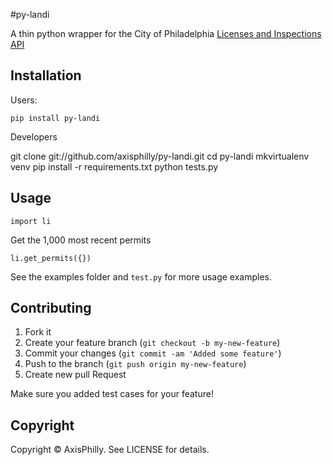 #py-landi

A thin python wrapper for the City of Philadelphia [Licenses and Inspections API](http://phlapi.com/licenseapi.html)

## Installation

Users:

`pip install py-landi`

Developers

  git clone git://github.com/axisphilly/py-landi.git
  cd py-landi
  mkvirtualenv venv
  pip install -r requirements.txt
  python tests.py

## Usage

`import li`

Get the 1,000 most recent permits

    li.get_permits({})

See the examples folder and `test.py` for more usage examples.

## Contributing

1. Fork it
2. Create your feature branch (`git checkout -b my-new-feature`)
3. Commit your changes (`git commit -am 'Added some feature'`)
4. Push to the branch (`git push origin my-new-feature`)
5. Create new pull Request

Make sure you added test cases for your feature!

## Copyright

Copyright © AxisPhilly. See LICENSE for details.